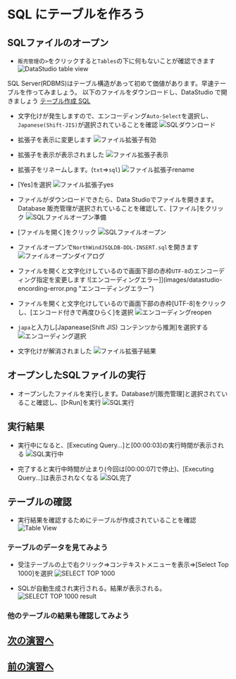 # SQL にテーブルを作ろう
## SQLファイルのオープン

- ```販売管理```の```>```をクリックすると```Tables```の下に何もないことが確認できます
![DataStudio table view](images/datastudio-table-prev.png "DataStudio table view")

SQL Server(RDBMS)はテーブル構造があって初めて価値があります。早速テーブルを作ってみましょう。
以下のファイルをダウンロードし、DataStudio で開きましょう
[テーブル作成 SQL][3]

- 文字化けが発生しますので、エンコーディング```Auto-Select```を選択し、```Japanese(Shift-JIS)```が選択されていることを確認
![SQLダウンロード](images/sql-download.png "SQLダウンロード")

- 拡張子を表示に変更します
![ファイル拡張子有効](images/explorer-file-extension.png "ファイル拡張子有効")

- 拡張子を表示が表示されました
![ファイル拡張子表示](images/explorer-file-extension-view.png "ファイル拡張子表示")

- 拡張子をリネームします。(```txt```⇒```sql```)
![ファイル拡張子rename](images/explorer-file-extension-rename.png "ファイル拡張子rename")

- [Yes]を選択
![ファイル拡張子yes](images/explorer-file-extension-rename-dlg.png "ファイル拡張子yes")

- ファイルがダウンロードできたら、Data Studioでファイルを開きます。Database 販売管理が選択されていることを確認して、[ファイル]をクリック
![SQLファイルオープン準備](images/datastudio-file-open-prev.png "SQLファイルオープン準備")

- [ファイルを開く]をクリック
![SQLファイルオープン](images/datastudio-file-open.png "SQLファイルオープン")

- ファイルオープンで```NorthWindJSQLDB-DDL-INSERT.sql```を開きます
![ファイルオープンダイアログ](images/datastudio-file-open-dlg.png "ファイルオープンダイアログ")

- ファイルを開くと文字化けしているので画面下部の赤枠```UTF-8```のエンコーディング指定を変更します
![エンコーディングエラー]](images/datastudio-encording-error.png "エンコーディングエラー")

- ファイルを開くと文字化けしているので画面下部の赤枠[UTF-8]をクリックし、[エンコード付きで再度ひらく]を選択
![エンコーディングreopen](images/datastudio-encording-error.png "エンコーディングreopen")


- ```japa```と入力し[Japanease(Shift JIS) コンテンツから推測]を選択する
![エンコーディング選択](images/datastudio-encording-input.png "エンコーディング選択")

- 文字化けが解消されました
![ファイル拡張子結果](images/datastudio-encording-reopne-finish.png "ファイル拡張子結果")

## オープンしたSQLファイルの実行

- オープンしたファイルを実行します。Databaseが[販売管理]と選択されていること確認し、[▷Run]を実行
![SQL実行](images/datastudio-sql-execute.png "SQL実行")

## 実行結果

- 実行中になると、[Executing Query...]と[00:00:03]の実行時間が表示される
![SQL実行中](images/datastudio-sql-execute-progress.png "SQL実行中")

- 完了すると実行中時間が止まり(今回は[00:00:07]で停止)、[Executing Query...]は表示されなくなる
![SQL完了](images/datastudio-sql-execute-complete.png "SQL完了")

## テーブルの確認

- 実行結果を確認するためにテーブルが作成されていることを確認
![Table View](images/datastudio-table-view.png "Table View")

### テーブルのデータを見てみよう
- 受注テーブルの上で右クリック⇒コンテキストメニューを表示⇒[Select Top 1000]を選択
![SELECT TOP 1000](images/datastudio-table-select-top-1000.png "SELECT TOP 1000")

- SQLが自動生成され実行される。結果が表示される。
![SELECT TOP 1000 result](images/datastudio-table-select-top-1000-result.png "SELECT TOP 1000 result")

### 他のテーブルの結果も確認してみよう

## [次の演習へ][1]
## [前の演習へ][2]

[1]:sqldatabase-create.markdown
[2]:sqlcreate-hands-on.markdown
[3]:https://miscstrage.blob.core.windows.net/hands-on/sql/NorthWindJSQLDB-DDL-INSERT.sql?sv=2019-10-10&st=2020-09-24T03%3A00%3A00Z&se=2021-09-24T03%3A00%3A00Z&sr=b&sp=r&sig=opCB78M9y6xHcRKpv4VGfhHv2Ul36TrW0pCTTNTDhk0%3D